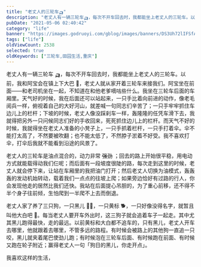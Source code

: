 ```yaml
---
title: "老丈人的三轮车🛺"
description: "老丈人有一辆三轮车🛺，每次不开车回去时，我都能坐上老丈人的三轮车。以前，我和阿宝会在镇上下大巴，老丈人就从家开着三轮车来接我们。"
pubDate: "2021-05-06 02:40:42"
category: "life"
banner: "https://images.godruoyi.com/gblog/images/banners/DS3Uh72lIFSfAnI1c7neESOFSZHnzMsVlOpGs9CS.avif"
tags: ["life"]
oldViewCount: 2538
selected: true
oldKeywords: ["三轮车,田园生活,重庆"]
---
```


老丈人有一辆三轮车 🛺，每次不开车回去时，我都能坐上老丈人的三轮车。以前，我和阿宝会在镇上下大巴 🚌，老丈人就从家开着三轮车来接我们。阿宝坐在前面——和老司机坐在一起，不知道在和他老爹嘀咕些什么。我坐在三轮车后面的车厢里。天气好的时候，我在后面还可以站起来，一只手比着向前进的动作，像老毛阅兵一样，俯视着自己的大好河山，就差喊一句同志们辛苦了；一只手牢牢抓住车边儿上的栏杆；下坡的时候，老丈人像没踩刹车一样，轰隆隆的任凭车滑下去，我就得把另外一只问候同志们好的手收回来，死死抓住边儿上的栏杆。而天气不好的时候，我就得坐在老丈人准备的小凳子上，一只手抓着栏杆，一只手打着伞。伞不能打太高了，不然要被吹翻；也不能太低了，不然脖子淤着不好受。我不喜欢打伞，打伞后我就不能看到沿途的风景了。

老丈人的三轮车是油点混合的，动力非常 ~~强劲~~ ；回去的路上开始很平稳，用电动方式就能载得动我们仨呢；而后面有一段坡度很陡的路，每次走到这里的时候，老丈人就会停下来，让站在车厢里的我把油门打开；然后老丈人切换为油模式，轰轰轰的发动机始转动，载着我们一点点的往坡上爬；如果旁边恰好有过路的行人，你会发现他走的居然比我们还快。我站在后面提心吊胆的，为了重心前移，还不得不半个身子往前倾，生怕爬到一半爬不上去而倒退。

老丈人家了养了三只狗，一只黑儿 🐕‍🦺，一只黄标 🐕，一只好像没得名字，就暂且叫他大白吧 🐩。每当老丈人要开车外出时，这三狗子就会追着车子一起走。其中尤其黑儿跑得最快，走的最远。以前黄标和大白都不追车的，只有黑儿，老丈人开车去哪里，他就跟着去哪里，不管多远的路程。有时候会被路上的其他狗一直追一只咬，黑儿就夹着尾巴使劲儿跑；有时候泡在三轮车后面、有时候跑在前面、有时候又跑在轮子附近；赢得老丈人一句「狗日的黑儿，你走开点」。

我喜欢这样的生活，
